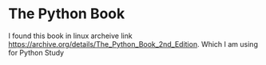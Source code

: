 # The Python Book

I found this book in linux archeive link <https://archive.org/details/The_Python_Book_2nd_Edition>.
Which I am using for Python Study
